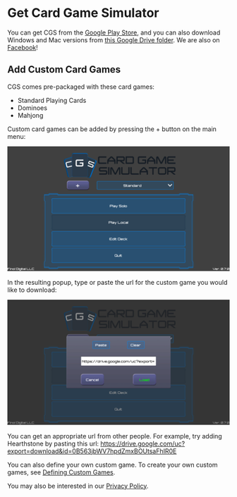 # Get Card Game Simulator
You can get CGS from the [Google Play Store](https://play.google.com/store/apps/details?id=com.finoldigital.cardgamesim), and you can also download Windows and Mac versions from [this Google Drive folder](https://drive.google.com/open?id=0B563jbWV7hpdTi1TbUdjM1UwTWs). We are also on [Facebook](https://www.facebook.com/cardgamesimulator/)!

## Add Custom Card Games
CGS comes pre-packaged with these card games:
- Standard Playing Cards
- Dominoes
- Mahjong

Custom card games can be added by pressing the + button on the main menu:

![Main Menu Image](screenshots/mainmenu.png)

In the resulting popup, type or paste the url for the custom game you would like to download:

![Game Popup Image](screenshots/gamepopup.png)

You can get an appropriate url from other people. For example, try adding Hearthstone by pasting this url: https://drive.google.com/uc?export=download&id=0B563jbWV7hpdZmxBOUtsaFhIR0E

You can also define your own custom game.
To create your own custom games, see [Defining Custom Games](CUSTOM.md).

You may also be interested in our [Privacy Policy](PRIVACY.md).